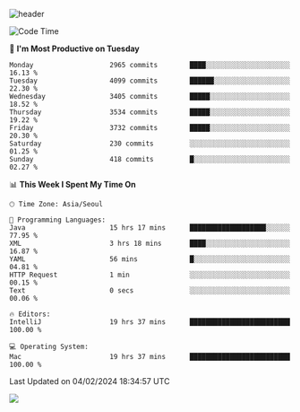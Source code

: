 ![header](https://capsule-render.vercel.app/api?type=Egg&color=timeAuto&height=300&section=header&text=PoPo&fontSize=90&animation=fadeIn)

  <!--START_SECTION:waka-->
![Code Time](http://img.shields.io/badge/Code%20Time-1%2C446%20hrs%2021%20mins-blue)

📅 **I'm Most Productive on Tuesday** 

```text
Monday                   2965 commits        ████░░░░░░░░░░░░░░░░░░░░░   16.13 % 
Tuesday                  4099 commits        ██████░░░░░░░░░░░░░░░░░░░   22.30 % 
Wednesday                3405 commits        █████░░░░░░░░░░░░░░░░░░░░   18.52 % 
Thursday                 3534 commits        █████░░░░░░░░░░░░░░░░░░░░   19.22 % 
Friday                   3732 commits        █████░░░░░░░░░░░░░░░░░░░░   20.30 % 
Saturday                 230 commits         ░░░░░░░░░░░░░░░░░░░░░░░░░   01.25 % 
Sunday                   418 commits         █░░░░░░░░░░░░░░░░░░░░░░░░   02.27 % 
```


📊 **This Week I Spent My Time On** 

```text
🕑︎ Time Zone: Asia/Seoul

💬 Programming Languages: 
Java                     15 hrs 17 mins      ███████████████████░░░░░░   77.95 % 
XML                      3 hrs 18 mins       ████░░░░░░░░░░░░░░░░░░░░░   16.87 % 
YAML                     56 mins             █░░░░░░░░░░░░░░░░░░░░░░░░   04.81 % 
HTTP Request             1 min               ░░░░░░░░░░░░░░░░░░░░░░░░░   00.15 % 
Text                     0 secs              ░░░░░░░░░░░░░░░░░░░░░░░░░   00.06 % 

🔥 Editors: 
IntelliJ                 19 hrs 37 mins      █████████████████████████   100.00 % 

💻 Operating System: 
Mac                      19 hrs 37 mins      █████████████████████████   100.00 % 
```


 Last Updated on 04/02/2024 18:34:57 UTC
<!--END_SECTION:waka-->



<img src="https://capsule-render.vercel.app/api?type=Egg&color=timeAuto&height=300&section=footer&text=PoPo&fontSize=90&animation=fadeIn&reversal=true" />
